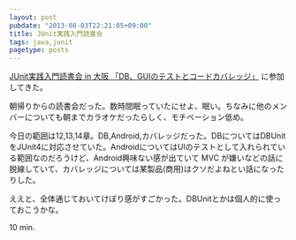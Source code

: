 ```yaml
---
layout: post
pubdate: "2013-08-03T22:21:05+09:00"
title: JUnit実践入門読書会
tags: java,junit
pagetype: posts
---
```

[JUnit実践入門読書会 in 大阪 「DB、GUIのテストとコードカバレッジ」](http://junit-osaka.doorkeeper.jp/events/4932) に参加してきた。

朝帰りからの読書会だった。数時間眠っていたにせよ、眠い。ちなみに他のメンバーについても朝までカラオケだったらしく、モチベーション低め。

今日の範囲は12,13,14章。DB,Android,カバレッジだった。DBについてはDBUnitをJUnit4に対応させていた。AndroidについてはUIのテストとして入れられている範囲なのだろうけど、Android興味ない感が出ていて MVC が嫌いなどの話に脱線していて、カバレッジについては某製品(商用)はクソだよねとい話になったりした。

ええと、全体通じておいてけぼり感がすごかった。DBUnitとかは個人的に使っておこうかな。

10 min.
